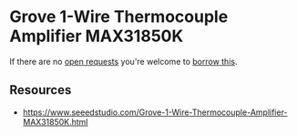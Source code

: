 # Grove 1-Wire Thermocouple Amplifier MAX31850K
If there are no [open requests](../../../../issues?q=is%3Aissue+is%3Aopen+%22Grove+1-Wire+Thermocouple+Amplifier+MAX31850K%22+in%3Atitle) you're welcome to [borrow this](../../../../issues/new?title=Borrow+request+for+Grove+1-Wire+Thermocouple+Amplifier+MAX31850K&body=1+piece+of+%5Bthis%5D%28..%2Fblob%2Fmain%2F.%2FHardware%2FModules%2FGrove_1-Wire_Thermocouple_Amplifier_MAX31850K.md%29+for+~2+weeks.).

## Resources
- https://www.seeedstudio.com/Grove-1-Wire-Thermocouple-Amplifier-MAX31850K.html
